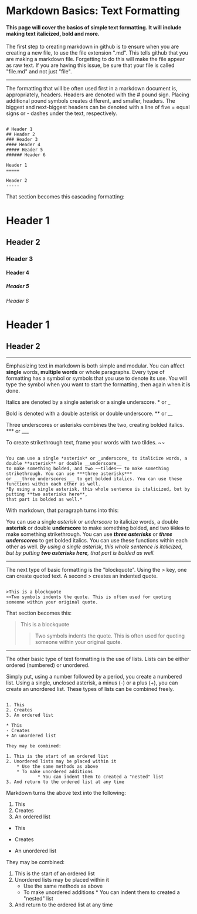 # Markdown Basics: Text Formatting
#### This page will cover the basics of simple text formatting. It will include making text italicized, bold and more.

The first step to creating markdown in github is to ensure when you are creating a new file, to use the file extension ".md". This tells github that you are making a markdown file. Forgetting to do this will make the file appear as raw text. If you are having this issue, be sure that your file is called "file.md" and not just "file". 

***
The formatting that will be often used first in a markdown document is, appropriately, headers. Headers are denoted with the # pound sign. Placing additional pound symbols creates different, and smaller, headers. The biggest and next-biggest headers can be denoted with a line of five = equal signs or - dashes under the text, respectively.

```To demonstrate:

# Header 1
## Header 2
### Header 3
#### Header 4
##### Header 5
###### Header 6

Header 1
=====

Header 2
-----
```
That section becomes this cascading formatting:

# Header 1
## Header 2
### Header 3
#### Header 4
##### Header 5
###### Header 6

Header 1
=====

Header 2
-----

---

Emphasizing text in markdown is both simple and modular. You can affect **single** words, **multiple words** or whole paragraphs. Every type of formatting has a symbol or symbols that you use to denote its use. You will type the symbol when you want to start the formatting, then again when it is done.

Italics are denoted by a single asterisk or a single underscore. * or _

Bold is denoted with a double asterisk or double underscore. ** or __

Three underscores or asterisks combines the two, creating bolded italics. *** or ___

To create strikethrough text, frame your words with two tildes. ~~


```To demonstrate:

You can use a single *asterisk* or _underscore_ to italicize words, a double **asterisk** or double __underscore__ 
to make something bolded, and two ~~tildes~~ to make something strikethrough. You can use ***three asterisks*** 
or ___three underscores___ to get bolded italics. You can use these functions within each other as well. 
*By using a single asterisk, this whole sentence is italicized, but by putting **two asterisks here**, 
that part is bolded as well.*

```
With markdown, that paragraph turns into this:

You can use a single *asterisk* or _underscore_ to italicize words, a double **asterisk** or double __underscore__ to make something bolded, and two ~~tildes~~ to make something strikethrough. You can use ***three asterisks*** or ___three underscores___ to get bolded italics. You can use these functions within each other as well. *By using a single asterisk, this whole sentence is italicized, but by putting **two asterisks here**, that part is bolded as well.*

***

The next type of basic formatting is the "blockquote". Using the > key, one can create quoted text. A second > creates an indented quote.

```To demonstrate:

>This is a blockquote
>>Two symbols indents the quote. This is often used for quoting someone within your original quote.
```

That section becomes this:


>This is a blockquote
>>Two symbols indents the quote. This is often used for quoting someone within your original quote.

***

The other basic type of text formatting is the use of lists. Lists can be either ordered (numbered) or unordered. 

Simply put, using a number followed by a period, you create a numbered list. Using a single, unclosed asterisk, a minus (-) or a plus (+), you can create an unordered list. These types of lists can be combined freely.

```To demonstrate:

1. This
2. Creates
3. An ordered list

* This
- Creates
+ An unordered list

They may be combined:

1. This is the start of an ordered list
2. Unordered lists may be placed within it
    * Use the same methods as above
    * To make unordered additions
            * You can indent them to created a "nested" list
3. And return to the ordered list at any time
```

Markdown turns the above text into the following:


1. This
2. Creates
3. An ordered list

* This
- Creates
+ An unordered list

They may be combined:

1. This is the start of an ordered list
2. Unordered lists may be placed within it
    * Use the same methods as above
    * To make unordered additions
            * You can indent them to created a "nested" list
3. And return to the ordered list at any time

